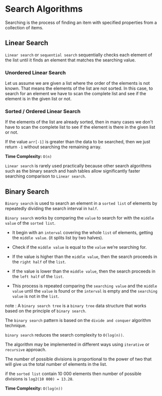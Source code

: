 # Search Algorithms

Searching is the process of finding an item with specified properties from a collection of items.

## Linear Search

`Linear search` or `sequential search` sequentially checks each element of the list until it finds an element that matches the searching value.

### Unordered Linear Search

Let us assume we are given a list where the order of the elements is not known. That means the elements of
the list are not sorted. In this case, to search for an element we have to scan the complete list and see if the
element is in the given list or not.

### Sorted / Ordered Linear Search

If the elements of the list are already sorted, then in many cases we don't have to scan the complete list to
see if the element is there in the given list or not.

If the value `arr[-1]` is greater than the data to be searched, then we just return `-1` without searching the remaining array.

__Time Complexity:__ `O(n)`

`Linear search` is rarely used practically because other search algorithms such as the binary search and hash tables allow significantly faster searching comparison to `Linear search`.

## Binary Search

`Binary search` is used to search an element in a `sorted list` of elements by repeatedly dividing the search interval in `half`.

`Binary search` works by comparing the `value` to search for with the `middle value` of the `sorted list`.

- It begin with an `interval` covering the whole `list` of elements, getting the `middle value`. (it splits list by two halves).

- Check if the `middle value` is equal to the `value` we’re searching for.

- If the value is higher than the `middle value`, then the search proceeds in the `right half` of the `list`.

- If the value is lower than the `middle value`, then the search proceeds in the `left half` of the `list`.

- This process is repeated comparing the `searching value` and the `middle value` until the `value` is found or the `interval` is empty and the `searching value` is not in the `list`.

note : A `binary search tree` is a `binary tree` data structure that works based on the principle of `binary search`.

The `binary search` pattern is based on the `divide and conquer` algorithm technique.

`binary search` reduces the search complexity to `O(log(n))`.

The algorithm may be implemented in different ways using `iterative` or `recursive` approach.

The number of possible divisions is proportional to the power of two that will give us the total
number of elements in the list.

if the `sorted list` contain 10 000 elements then number of possible divisions is `log2(10 000) = 13.28`.

__Time Complexity:__ `O(log(n))`
